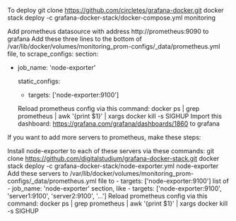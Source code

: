To deploy
git clone https://github.com/circletes/grafana-docker.git
docker stack deploy -c grafana-docker-stack/docker-compose.yml monitoring

Add prometheus datasource with address http://prometheus:9090 to grafana
Add these three lines to the bottom of /var/lib/docker/volumes/monitoring_prom-configs/_data/prometheus.yml file, to scrape_configs: section:
  - job_name: 'node-exporter'

    static_configs:
      - targets: ['node-exporter:9100']
      
      Reload prometheus config via this command:
docker ps | grep prometheus | awk '{print $1}' | xargs docker kill -s SIGHUP
Import this dashboard: https://grafana.com/grafana/dashboards/1860 to grafana

If you want to add more servers to prometheus, make these steps:

Install node-exporter to each of these servers via these commands:
git clone https://github.com/digitalstudium/grafana-docker-stack.git
docker stack deploy -c grafana-docker-stack/node-exporter.yml node-exporter
Add these servers to /var/lib/docker/volumes/monitoring_prom-configs/_data/prometheus.yml file to - targets: ['node-exporter:9100'] list of - job_name: 'node-exporter' section, like - targets: ['node-exporter:9100', 'server1:9100', 'server2:9100', '...']
Reload prometheus config via this command:
docker ps | grep prometheus | awk '{print $1}' | xargs docker kill -s SIGHUP
